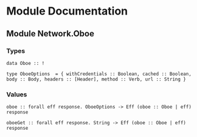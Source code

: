 # Module Documentation

## Module Network.Oboe

### Types

    data Oboe :: !

    type OboeOptions  = { withCredentials :: Boolean, cached :: Boolean, body :: Body, headers :: [Header], method :: Verb, url :: String }


### Values

    oboe :: forall eff response. OboeOptions -> Eff (oboe :: Oboe | eff) response

    oboeGet :: forall eff response. String -> Eff (oboe :: Oboe | eff) response



